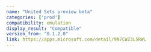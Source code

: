 ```yaml
---
name: "United Sets preview beta"
categories: ['prod']
compatibility: emulation
display_result: "Compatible"
version_from: "0.1.2.0"
link: https://apps.microsoft.com/detail/9N7CWZ3L5RWL
---
```

